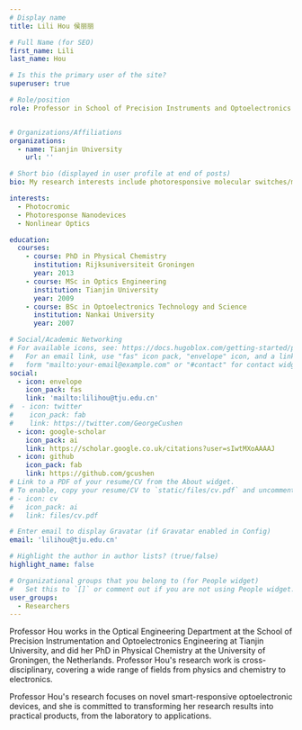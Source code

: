 ```yaml
---
# Display name
title: Lili Hou 侯丽丽

# Full Name (for SEO)
first_name: Lili
last_name: Hou

# Is this the primary user of the site?
superuser: true

# Role/position
role: Professor in School of Precision Instruments and Optoelectronics Engineering


# Organizations/Affiliations
organizations:
  - name: Tianjin University
    url: ''

# Short bio (displayed in user profile at end of posts)
bio: My research interests include photoresponsive molecular switches/motors, photomodulation devices and triplet-triplet annihilation(TTA) upconversion.

interests:
  - Photocromic
  - Photoresponse Nanodevices
  - Nonlinear Optics

education:
  courses:
    - course: PhD in Physical Chemistry
      institution: Rijksuniversiteit Groningen
      year: 2013
    - course: MSc in Optics Engineering
      institution: Tianjin University
      year: 2009
    - course: BSc in Optoelectronics Technology and Science
      institution: Nankai University
      year: 2007

# Social/Academic Networking
# For available icons, see: https://docs.hugoblox.com/getting-started/page-builder/#icons
#   For an email link, use "fas" icon pack, "envelope" icon, and a link in the
#   form "mailto:your-email@example.com" or "#contact" for contact widget.
social:
  - icon: envelope
    icon_pack: fas
    link: 'mailto:lilihou@tju.edu.cn'
#  - icon: twitter
#    icon_pack: fab
#    link: https://twitter.com/GeorgeCushen
  - icon: google-scholar
    icon_pack: ai
    link: https://scholar.google.co.uk/citations?user=sIwtMXoAAAAJ
  - icon: github
    icon_pack: fab
    link: https://github.com/gcushen
# Link to a PDF of your resume/CV from the About widget.
# To enable, copy your resume/CV to `static/files/cv.pdf` and uncomment the lines below.
# - icon: cv
#   icon_pack: ai
#   link: files/cv.pdf

# Enter email to display Gravatar (if Gravatar enabled in Config)
email: 'lilihou@tju.edu.cn'

# Highlight the author in author lists? (true/false)
highlight_name: false

# Organizational groups that you belong to (for People widget)
#   Set this to `[]` or comment out if you are not using People widget.
user_groups:
  - Researchers
---
```


Professor Hou works in the Optical Engineering Department at the School of Precision Instrumentation and Optoelectronics Engineering at Tianjin University, and did her PhD in Physical Chemistry at the University of Groningen, the Netherlands. Professor Hou's research work is cross-disciplinary, covering a wide range of fields from physics and chemistry to electronics. 

Professor Hou's research focuses on novel smart-responsive optoelectronic devices, and she is committed to transforming her research results into practical products, from the laboratory to applications.

